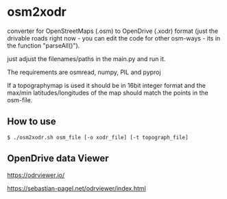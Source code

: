 # osm2xodr
converter for OpenStreetMaps (.osm) to OpenDrive (.xodr) format (just the drivable roads right now - you can edit the code for other osm-ways - its in the function "parseAll()").

just adjust the filenames/paths in the main.py and run it.

The requirements are osmread, numpy, PIL and pyproj

If a topographymap is used it should be in 16bit integer format and the max/min latitudes/longitudes of the map should match the points in the osm-file.

## How to use

```
$ ./osm2xodr.sh osm_file [-o xodr_file] [-t topograph_file]
```


## OpenDrive data Viewer
https://odrviewer.io/

https://sebastian-pagel.net/odrviewer/index.html
